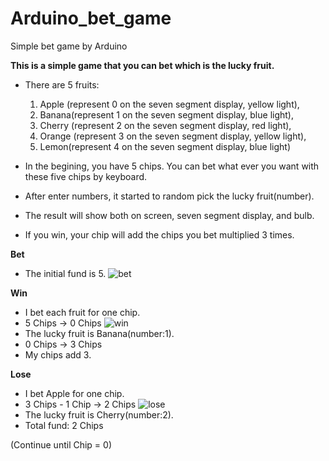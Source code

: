 # Arduino_bet_game
Simple bet game by Arduino

**This is a simple game that you can bet which is the lucky fruit.**

- There are 5 fruits:
  1. Apple (represent 0 on the seven segment display, yellow light),
  2. Banana(represent 1 on the seven segment display, blue light),
  3. Cherry (represent 2 on the seven segment display, red light),
  4. Orange (represent 3 on the seven segment display, yellow light),
  5. Lemon(represent 4 on the seven segment display, blue light)
    
- In the begining, you have 5 chips. You can bet what ever you want with these five chips by keyboard.
- After enter numbers, it started to random pick the lucky fruit(number). 
- The result will show both on screen, seven segment display, and bulb. 
- If you win, your chip will add the chips you bet multiplied 3 times.

**Bet**
- The initial fund is 5. 
![bet](https://github.com/Snoopy1994/Arduino_bet_game/blob/main/bet.png)

**Win**
- I bet each fruit for one chip. 
- 5 Chips -> 0 Chips
![win](https://github.com/Snoopy1994/Arduino_bet_game/blob/main/win.png)
- The lucky fruit is Banana(number:1).
- 0 Chips -> 3 Chips
- My chips add 3. 

**Lose**
- I bet Apple for one chip. 
- 3 Chips - 1 Chip -> 2 Chips
![lose](https://github.com/Snoopy1994/Arduino_bet_game/blob/main/lose.png)
- The lucky fruit is Cherry(number:2).
- Total fund: 2 Chips

(Continue until Chip = 0)

